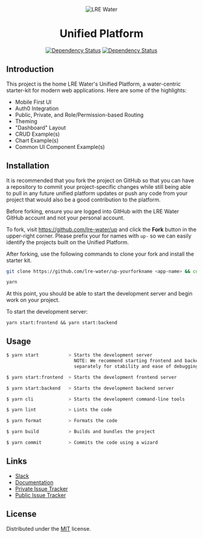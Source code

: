 <div align="center">

  ![LRE Water](https://user-images.githubusercontent.com/366737/131208262-d428e49f-3757-474f-ba3c-a12ca98b3215.png)

  <h1 align="center">Unified Platform</h1>
  <p align="center">

  [![Dependency Status](https://img.shields.io/david/dev/lre-water/up?label=deps)](https://david-dm.org/lre-water/up)
  [![Dependency Status](https://img.shields.io/david/dev/lre-water/up?label=devDeps)](https://david-dm.org/lre-water/up?type=dev)

  </p>
</div>

## Introduction

This project is the home LRE Water's Unified Platform, a water-centric starter-kit for modern web applications. Here are some of the highlights:

- Mobile First UI
- Auth0 Integration
- Public, Private, and Role/Permission-based Routing
- Theming
- "Dashboard" Layout
- CRUD Example(s)
- Chart Example(s)
- Common UI Component Example(s)

## Installation

It is recommended that you fork the project on GitHub so that you can have a repository to commit your project-specific changes while still being able to pull in any future unified platform updates or push any code from your project that would also be a good contribution to the platform.

Before forking, ensure you are logged into GitHub with the LRE Water GitHub account and not your personal account.

To fork, visit https://github.com/lre-water/up and click the **Fork** button in the upper-right corner. Please prefix your for names with `up-` so we can easily identify the projects built on the Unified Platform.

After forking, use the following commands to clone your fork and install the starter kit.

```sh
git clone https://github.com/lre-water/up-yourforkname <app-name> && cd app-name
```

```sh
yarn
```

At this point, you should be able to start the development server and begin work on your project.

To start the development server:

```shell
yarn start:frontend && yarn start:backend
```

## Usage

```sh
$ yarn start           > Starts the development server
                         NOTE: We recommend starting frontend and backend
                         separately for stability and ease of debugging

$ yarn start:frontend  > Starts the development frontend server

$ yarn start:backend   > Starts the development backend server

$ yarn cli             > Starts the development command-line tools

$ yarn lint            > Lints the code

$ yarn format          > Formats the code

$ yarn build           > Builds and bundles the project

$ yarn commit          > Commits the code using a wizard
```

## Links

- [Slack](https://lrewits.slack.com/archives/C02C386BBAT)
- [Documentation](https://lre-water.github.io/up)
- [Private Issue Tracker](https://dougkulak.atlassian.net/browse/LRE)
- [Public Issue Tracker](https://github.com/lre-water/up/issues)

## License
Distributed under the [MIT](./LICENSE) license.
